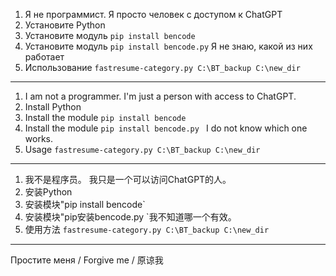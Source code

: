 1. Я не программист. Я просто человек с доступом к ChatGPT
2. Установите Python
3. Установите модуль ```pip install bencode```
4. Установите модуль ```pip install bencode.py``` Я не знаю, какой из них работает
5. Использование ```fastresume-category.py C:\BT_backup C:\new_dir```
---
1. I am not a programmer. I'm just a person with access to ChatGPT.
2. Install Python
3. Install the module ``pip install bencode``
4. Install the module ``pip install bencode.py `` I do not know which one works.
5. Usage ```fastresume-category.py C:\BT_backup C:\new_dir```
 ---
 1. 我不是程序员。 我只是一个可以访问ChatGPT的人。
2. 安装Python
3. 安装模块"pip install bencode`
4. 安装模块"pip安装bencode.py `我不知道哪一个有效。
5. 使用方法 ```fastresume-category.py C:\BT_backup C:\new_dir```
 ---
Простите меня / Forgive me / 原谅我

